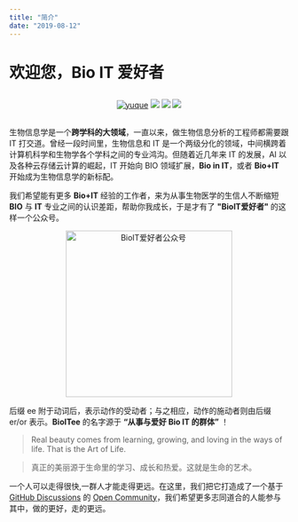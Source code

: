```yaml
---
title: "简介"
date: "2019-08-12"
---
```


# 欢迎您，Bio IT 爱好者

<!--hr style="margin:2em auto 2em"-->

<p style="text-align:center; margin:30px;">
<a style="border-bottom:none" href="https://www.yuque.com/bioitee" target="_blank"><img src="https://img.shields.io/badge/BioIT-语雀知识库-blueviolet" alt="yuque" title="yuque"></a>
<a style="border-bottom:none" href="https://weixin.sogou.com/weixin?query=bioitee" target="_blank"><img src="https://img.shields.io/badge/BioITee-微信公众号-important"></a>
<a style="border-bottom:none" href="https://github.com/orgs/bioitee/discussions" target="_blank"><img src="https://img.shields.io/badge/GitHub-Discussions-blue"></a>
<a style="border-bottom:none" href="https://www.bioitee.com/" target="_blank"><img src="https://img.shields.io/badge/官网主页-BioIT爱好者-green"></a>
</p>

生物信息学是一个**跨学科的大领域**，一直以来，做生物信息分析的工程师都需要跟 IT 打交道。曾经一段时间里，生物信息和 IT 是一个两级分化的领域，中间横跨着计算机科学和生物学各个学科之间的专业鸿沟。但随着近几年来 IT 的发展，AI 以及各种云存储云计算的崛起，IT 开始向 BIO 领域扩展，**Bio in IT**，或者 **Bio+IT** 开始成为生物信息学的新标配。

我们希望能有更多 **Bio+IT** 经验的工作者，来为从事生物医学的生信人不断缩短 **BIO** 与 **IT** 专业之间的认识差距，帮助你我成长，于是才有了 **"BioIT爱好者"** 的这样一个公众号。

<p style="text-align:center"><a class="fancya" data-fancybox="gallery" href="https://github.com/BioITee/bioitee.github.io/assets/26101369/96b9b20f-98ed-41e3-9d30-8af7fceb01b4"
 target="_blank"><img src="https://github.com/BioITee/bioitee.github.io/assets/26101369/96b9b20f-98ed-41e3-9d30-8af7fceb01b4" alt="BioIT爱好者公众号" title="BioIT爱好者公众号" width=300 align="center"></a></p>

后缀 ee 附于动词后，表示动作的受动者；与之相应，动作的施动者则由后缀 er/or 表示。**BioITee** 的名字源于 **“从事与爱好 Bio IT 的群体”** ！

> Real beauty comes from learning, growing, and loving in the ways of life. That is the Art of Life.

> 真正的美丽源于生命里的学习、成长和热爱。这就是生命的艺术。


一个人可以走得很快,一群人才能走得更远。在这里，我们把它打造成了一个基于 [GitHub Discussions](https://github.com/orgs/bioitee/discussions) 的 [Open Community](https://github.com/bioitee)，我们希望更多志同道合的人能参与其中，做的更好，走的更远。
